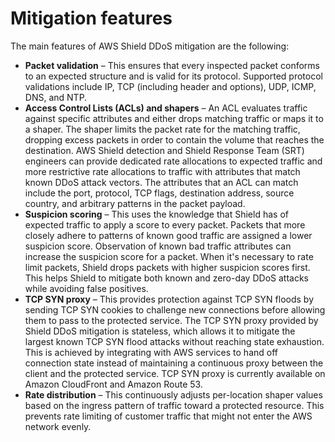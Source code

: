 # Mitigation features<a name="ddos-event-mitigation-features"></a>

The main features of AWS Shield DDoS mitigation are the following:
+ **Packet validation** – This ensures that every inspected packet conforms to an expected structure and is valid for its protocol\. Supported protocol validations include IP, TCP \(including header and options\), UDP, ICMP, DNS, and NTP\.
+ **Access Control Lists \(ACLs\) and shapers** – An ACL evaluates traffic against specific attributes and either drops matching traffic or maps it to a shaper\. The shaper limits the packet rate for the matching traffic, dropping excess packets in order to contain the volume that reaches the destination\. AWS Shield detection and Shield Response Team \(SRT\) engineers can provide dedicated rate allocations to expected traffic and more restrictive rate allocations to traffic with attributes that match known DDoS attack vectors\. The attributes that an ACL can match include the port, protocol, TCP flags, destination address, source country, and arbitrary patterns in the packet payload\. 
+ **Suspicion scoring** – This uses the knowledge that Shield has of expected traffic to apply a score to every packet\. Packets that more closely adhere to patterns of known good traffic are assigned a lower suspicion score\. Observation of known bad traffic attributes can increase the suspicion score for a packet\. When it's necessary to rate limit packets, Shield drops packets with higher suspicion scores first\. This helps Shield to mitigate both known and zero\-day DDoS attacks while avoiding false positives\.
+ **TCP SYN proxy** – This provides protection against TCP SYN floods by sending TCP SYN cookies to challenge new connections before allowing them to pass to the protected service\. The TCP SYN proxy provided by Shield DDoS mitigation is stateless, which allows it to mitigate the largest known TCP SYN flood attacks without reaching state exhaustion\. This is achieved by integrating with AWS services to hand off connection state instead of maintaining a continuous proxy between the client and the protected service\. TCP SYN proxy is currently available on Amazon CloudFront and Amazon Route 53\. 
+ **Rate distribution** – This continuously adjusts per\-location shaper values based on the ingress pattern of traffic toward a protected resource\. This prevents rate limiting of customer traffic that might not enter the AWS network evenly\.